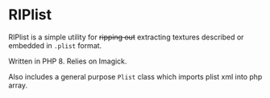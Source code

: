 # RIPlist

RIPlist is a simple utility for <s>ripping out</s> extracting textures described or embedded in `.plist` format.

Written in PHP 8. Relies on Imagick.

Also includes a general purpose `Plist` class which imports plist xml into php array.
